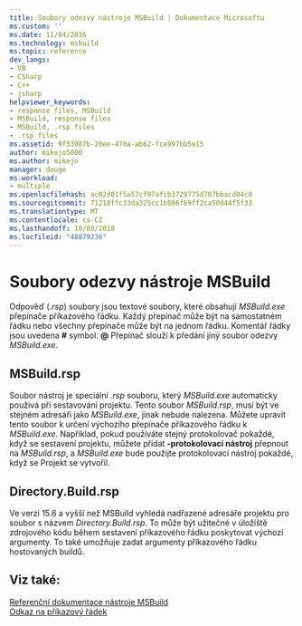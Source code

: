 ```yaml
---
title: Soubory odezvy nástroje MSBuild | Dokumentace Microsoftu
ms.custom: ''
ms.date: 11/04/2016
ms.technology: msbuild
ms.topic: reference
dev_langs:
- VB
- CSharp
- C++
- jsharp
helpviewer_keywords:
- response files, MSBuild
- MSBuild, response files
- MSBuild, .rsp files
- .rsp files
ms.assetid: 9f53987b-20ee-470a-ab62-fce997bb5e15
author: mikejo5000
ms.author: mikejo
manager: douge
ms.workload:
- multiple
ms.openlocfilehash: ac02d01f5a57cf97afcb3729775d707bbacd04c0
ms.sourcegitcommit: 71218ffc33da325cc1b886f69ff2ca50d44f5f33
ms.translationtype: MT
ms.contentlocale: cs-CZ
ms.lasthandoff: 10/09/2018
ms.locfileid: "48879236"
---
```

# <a name="msbuild-response-files"></a>Soubory odezvy nástroje MSBuild
Odpověď (*.rsp*) soubory jsou textové soubory, které obsahují *MSBuild.exe* přepínače příkazového řádku. Každý přepínač může být na samostatném řádku nebo všechny přepínače může být na jednom řádku. Komentář řádky jsou uvedena **#** symbol. **@** Přepínač slouží k předání jiný soubor odezvy *MSBuild.exe*.  
  
## <a name="msbuildrsp"></a>MSBuild.rsp
Soubor nástroj je speciální *.rsp* souboru, který *MSBuild.exe* automaticky používá při sestavování projektu. Tento soubor *MSBuild.rsp*, musí být ve stejném adresáři jako *MSBuild.exe*, jinak nebude nalezena. Můžete upravit tento soubor k určení výchozího přepínače příkazového řádku k *MSBuild.exe*. Například, pokud používáte stejný protokolovač pokaždé, když se sestavení projektu, můžete přidat **-protokolovací nástroj** přepnout na *MSBuild.rsp*, a *MSBuild.exe* bude použijte protokolovací nástroj pokaždé, když se Projekt se vytvořil. 

## <a name="directorybuildrsp"></a>Directory.Build.rsp
Ve verzi 15.6 a vyšší než MSBuild vyhledá nadřazené adresáře projektu pro soubor s názvem *Directory.Build.rsp*.  To může být užitečné v úložiště zdrojového kódu během sestavení příkazového řádku poskytovat výchozí argumenty.  To také umožňuje zadat argumenty příkazového řádku hostovaných buildů. 

## <a name="see-also"></a>Viz také:  
 [Referenční dokumentace nástroje MSBuild](../msbuild/msbuild-reference.md)   
 [Odkaz na příkazový řádek](../msbuild/msbuild-command-line-reference.md)